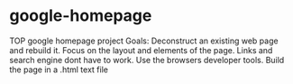 # google-homepage
TOP google homepage project
Goals:
	Deconstruct an existing web page and rebuild it.
	Focus on the layout and elements of the page. Links and search engine dont have to work.
	Use the browsers developer tools.
	Build the page in a .html text file
